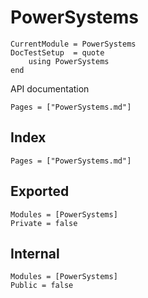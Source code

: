 # PowerSystems

```@meta
CurrentModule = PowerSystems
DocTestSetup  = quote
    using PowerSystems
end
```

API documentation

```@contents
Pages = ["PowerSystems.md"]
```

## Index

```@index
Pages = ["PowerSystems.md"]
```

## Exported

```@autodocs
Modules = [PowerSystems]
Private = false
```

## Internal

```@autodocs
Modules = [PowerSystems]
Public = false
```